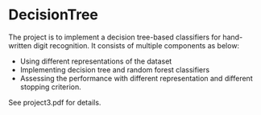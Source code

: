 # DecisionTree
The project is to implement a decision tree-based classifiers for hand-written digit recognition. It consists of multiple components as below:

+ Using different representations of the dataset
+ Implementing decision tree and random forest classifiers
+ Assessing the performance with different representation and different stopping criterion.

See project3.pdf for details.  


